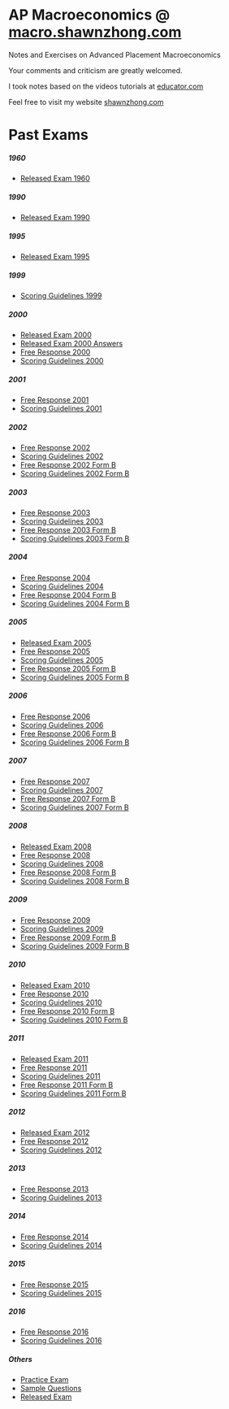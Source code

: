 # AP Macroeconomics @ [macro.shawnzhong.com](https://macro.shawnzhong.com)
Notes and Exercises on Advanced Placement Macroeconomics

Your comments and criticism are greatly welcomed.

I took notes based on the videos tutorials at [educator.com](https://www.educator.com/economics/ap-macroeconomics/park/)

Feel free to visit my website [shawnzhong.com](https://shawnzhong.com)

# Past Exams

##### 1960

 * <a href="./exams/Released Exam 1960.pdf"  target="_blank" >Released Exam 1960</a>

##### 1990

 * <a href="./exams/Released Exam 1990.pdf"  target="_blank" >Released Exam 1990</a>

##### 1995

 * <a href="./exams/Released Exam 1995.pdf"  target="_blank" >Released Exam 1995</a>

##### 1999

 * <a href="./exams/Scoring Guidelines 1999.pdf"  target="_blank" >Scoring Guidelines 1999</a>

##### 2000

 * <a href="./exams/Released Exam 2000.pdf"  target="_blank" >Released Exam 2000</a>
 * <a href="./exams/Released%20Exam%202000%20Answers.htm"  target="_blank" >Released Exam 2000 Answers</a>
 * <a href="./exams/Free Response 2000.pdf"  target="_blank" >Free Response 2000</a>
 * <a href="./exams/Scoring Guidelines 2000.pdf"  target="_blank" >Scoring Guidelines 2000</a>

##### 2001

 * <a href="./exams/Free Response 2001.pdf"  target="_blank" >Free Response 2001</a>
 * <a href="./exams/Scoring Guidelines 2001.pdf"  target="_blank" >Scoring Guidelines 2001</a>

##### 2002

 * <a href="./exams/Free Response 2002.pdf"  target="_blank" >Free Response 2002</a>
 * <a href="./exams/Scoring Guidelines 2002.pdf"  target="_blank" >Scoring Guidelines 2002</a>
 * <a href="./exams/Free Response 2002 (Form B).pdf"  target="_blank" >Free Response 2002 Form B</a>
 * <a href="./exams/Scoring Guidelines 2002 (Form B).pdf"  target="_blank" >Scoring Guidelines 2002 Form B</a>


##### 2003

 * <a href="./exams/Free Response 2003.pdf"  target="_blank" >Free Response 2003</a>
 * <a href="./exams/Scoring Guidelines 2003.pdf"  target="_blank" >Scoring Guidelines 2003</a>
 * <a href="./exams/Free Response 2003 (Form B).pdf"  target="_blank" >Free Response 2003 Form B</a>
 * <a href="./exams/Scoring Guidelines 2003 (Form B).pdf"  target="_blank" >Scoring Guidelines 2003 Form B</a>


##### 2004

 * <a href="./exams/Free Response 2004.pdf"  target="_blank" >Free Response 2004</a>
 * <a href="./exams/Scoring Guidelines 2004.pdf"  target="_blank" >Scoring Guidelines 2004</a>
 * <a href="./exams/Free Response 2004 (Form B).pdf"  target="_blank" >Free Response 2004 Form B</a>
 * <a href="./exams/Scoring Guidelines 2004 (Form B).pdf"  target="_blank" >Scoring Guidelines 2004 Form B</a>


##### 2005

 * <a href="./exams/Released Exam 2005.pdf"  target="_blank" >Released Exam 2005</a>
 * <a href="./exams/Free Response 2005.pdf"  target="_blank" >Free Response 2005</a>
 * <a href="./exams/Scoring Guidelines 2005.pdf"  target="_blank" >Scoring Guidelines 2005</a>
 * <a href="./exams/Free Response 2005 (Form B).pdf"  target="_blank" >Free Response 2005 Form B</a>
 * <a href="./exams/Scoring Guidelines 2005 (Form B).pdf"  target="_blank" >Scoring Guidelines 2005 Form B</a>

##### 2006

 * <a href="./exams/Free Response 2006.pdf"  target="_blank" >Free Response 2006</a>
 * <a href="./exams/Scoring Guidelines 2006.pdf"  target="_blank" >Scoring Guidelines 2006</a>
 * <a href="./exams/Free Response 2006 (Form B).pdf"  target="_blank" >Free Response 2006 Form B</a>
 * <a href="./exams/Scoring Guidelines 2006 (Form B).pdf"  target="_blank" >Scoring Guidelines 2006 Form B</a>

##### 2007

 * <a href="./exams/Free Response 2007.pdf"  target="_blank" >Free Response 2007</a>
 * <a href="./exams/Scoring Guidelines 2007.pdf"  target="_blank" >Scoring Guidelines 2007</a>
 * <a href="./exams/Free Response 2007 (Form B).pdf"  target="_blank" >Free Response 2007 Form B</a>
 * <a href="./exams/Scoring Guidelines 2007 (Form B).pdf"  target="_blank" >Scoring Guidelines 2007 Form B</a>

##### 2008

* <a href="./exams/Released Exam 2008.pdf"  target="_blank" >Released Exam 2008</a>
* <a href="./exams/Free Response 2008.pdf"  target="_blank" >Free Response 2008</a>
* <a href="./exams/Scoring Guidelines 2008.pdf"  target="_blank" >Scoring Guidelines 2008</a>
* <a href="./exams/Free Response 2008 (Form B).pdf"  target="_blank" >Free Response 2008 Form B</a>
* <a href="./exams/Scoring Guidelines 2008 (Form B).pdf"  target="_blank" >Scoring Guidelines 2008 Form B</a>

##### 2009

 * <a href="./exams/Free Response 2009.pdf"  target="_blank" >Free Response 2009</a>
 * <a href="./exams/Scoring Guidelines 2009.pdf"  target="_blank" >Scoring Guidelines 2009</a>
 * <a href="./exams/Free Response 2009 (Form B).pdf"  target="_blank" >Free Response 2009 Form B</a>
 * <a href="./exams/Scoring Guidelines 2009 (Form B).pdf"  target="_blank" >Scoring Guidelines 2009 Form B</a>

##### 2010

 * <a href="./exams/Released Exam 2010.pdf"  target="_blank" >Released Exam 2010</a>
 * <a href="./exams/Free Response 2010.pdf"  target="_blank" >Free Response 2010</a>
 * <a href="./exams/Scoring Guidelines 2010.pdf"  target="_blank" >Scoring Guidelines 2010</a>
 * <a href="./exams/Free Response 2010 (Form B).pdf"  target="_blank" >Free Response 2010 Form B</a>
 *  <a href="./exams/Scoring Guidelines 2010 (Form B).pdf"  target="_blank" >Scoring Guidelines 2010 Form B</a>


##### 2011

 * <a href="./exams/Released Exam 2011.pdf"  target="_blank" >Released Exam 2011</a>
 * <a href="./exams/Free Response 2011.pdf"  target="_blank" >Free Response 2011</a>
 * <a href="./exams/Scoring Guidelines 2011.pdf"  target="_blank" >Scoring Guidelines 2011</a>
 * <a href="./exams/Free Response 2011 (Form B).pdf"  target="_blank" >Free Response 2011 Form B</a>
 * <a href="./exams/Scoring Guidelines 2011 (Form B).pdf"  target="_blank" >Scoring Guidelines 2011 Form B</a>

##### 2012

 * <a href="./exams/Released Exam 2012.pdf"  target="_blank" >Released Exam 2012</a>
 * <a href="./exams/Free Response 2012.pdf"  target="_blank" >Free Response 2012</a>
 * <a href="./exams/Scoring Guidelines 2012.pdf"  target="_blank" >Scoring Guidelines 2012</a>

##### 2013

 * <a href="./exams/Free Response 2013.pdf"  target="_blank" >Free Response 2013</a>
 * <a href="./exams/Scoring Guidelines 2013.pdf"  target="_blank" >Scoring Guidelines 2013</a>


##### 2014

 * <a href="./exams/Free Response 2014.pdf"  target="_blank" >Free Response 2014</a>
 * <a href="./exams/Scoring Guidelines 2014.pdf"  target="_blank" >Scoring Guidelines 2014</a>

##### 2015

 * <a href="./exams/Free Response 2015.pdf"  target="_blank" >Free Response 2015</a>
 * <a href="./exams/Scoring Guidelines 2015.pdf"  target="_blank" >Scoring Guidelines 2015</a>

##### 2016

 * <a href="./exams/Free Response 2016.pdf"  target="_blank" >Free Response 2016</a>
 * <a href="./exams/Scoring Guidelines 2016.pdf"  target="_blank" >Scoring Guidelines 2016</a> 

##### Others 

 * <a href="./exams/Practice Exam.pdf"  target="_blank" >Practice Exam</a>
 * <a href="./exams/Sample Questions.pdf"  target="_blank" >Sample Questions</a>
 * <a href="./exams/Released Exam.pdf"  target="_blank" >Released Exam</a>

